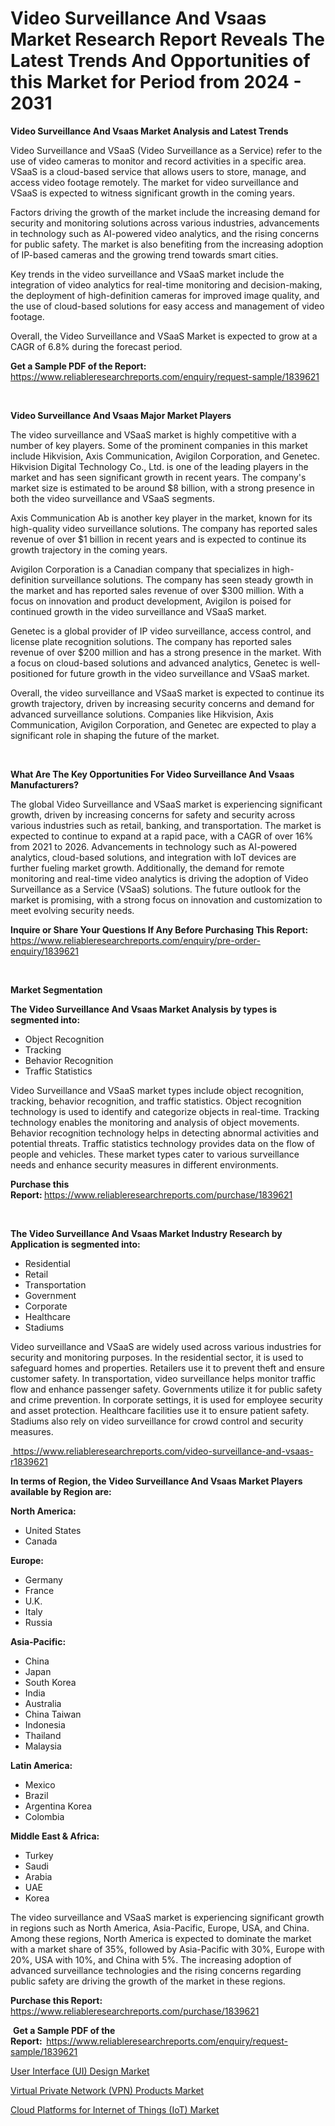 <p><h1>Video Surveillance And Vsaas Market Research Report Reveals The Latest Trends And Opportunities of this Market for Period from 2024 - 2031</h1></p><p><strong>Video Surveillance And Vsaas Market Analysis and Latest Trends</strong></p>
<p><p>Video Surveillance and VSaaS (Video Surveillance as a Service) refer to the use of video cameras to monitor and record activities in a specific area. VSaaS is a cloud-based service that allows users to store, manage, and access video footage remotely. The market for video surveillance and VSaaS is expected to witness significant growth in the coming years.</p><p>Factors driving the growth of the market include the increasing demand for security and monitoring solutions across various industries, advancements in technology such as AI-powered video analytics, and the rising concerns for public safety. The market is also benefiting from the increasing adoption of IP-based cameras and the growing trend towards smart cities.</p><p>Key trends in the video surveillance and VSaaS market include the integration of video analytics for real-time monitoring and decision-making, the deployment of high-definition cameras for improved image quality, and the use of cloud-based solutions for easy access and management of video footage.</p><p>Overall, the Video Surveillance and VSaaS Market is expected to grow at a CAGR of 6.8% during the forecast period.</p></p>
<p><strong>Get a Sample PDF of the Report:&nbsp;</strong> <a href="https://www.reliableresearchreports.com/enquiry/request-sample/1839621">https://www.reliableresearchreports.com/enquiry/request-sample/1839621</a></p>
<p>&nbsp;</p>
<p><strong>Video Surveillance And Vsaas Major Market Players</strong></p>
<p><p>The video surveillance and VSaaS market is highly competitive with a number of key players. Some of the prominent companies in this market include Hikvision, Axis Communication, Avigilon Corporation, and Genetec. Hikvision Digital Technology Co., Ltd. is one of the leading players in the market and has seen significant growth in recent years. The company's market size is estimated to be around $8 billion, with a strong presence in both the video surveillance and VSaaS segments.</p><p>Axis Communication Ab is another key player in the market, known for its high-quality video surveillance solutions. The company has reported sales revenue of over $1 billion in recent years and is expected to continue its growth trajectory in the coming years.</p><p>Avigilon Corporation is a Canadian company that specializes in high-definition surveillance solutions. The company has seen steady growth in the market and has reported sales revenue of over $300 million. With a focus on innovation and product development, Avigilon is poised for continued growth in the video surveillance and VSaaS market.</p><p>Genetec is a global provider of IP video surveillance, access control, and license plate recognition solutions. The company has reported sales revenue of over $200 million and has a strong presence in the market. With a focus on cloud-based solutions and advanced analytics, Genetec is well-positioned for future growth in the video surveillance and VSaaS market.</p><p>Overall, the video surveillance and VSaaS market is expected to continue its growth trajectory, driven by increasing security concerns and demand for advanced surveillance solutions. Companies like Hikvision, Axis Communication, Avigilon Corporation, and Genetec are expected to play a significant role in shaping the future of the market.</p></p>
<p>&nbsp;</p>
<p><strong>What Are The Key Opportunities For Video Surveillance And Vsaas Manufacturers?</strong></p>
<p><p>The global Video Surveillance and VSaaS market is experiencing significant growth, driven by increasing concerns for safety and security across various industries such as retail, banking, and transportation. The market is expected to continue to expand at a rapid pace, with a CAGR of over 16% from 2021 to 2026. Advancements in technology such as AI-powered analytics, cloud-based solutions, and integration with IoT devices are further fueling market growth. Additionally, the demand for remote monitoring and real-time video analytics is driving the adoption of Video Surveillance as a Service (VSaaS) solutions. The future outlook for the market is promising, with a strong focus on innovation and customization to meet evolving security needs.</p></p>
<p><strong>Inquire or Share Your Questions If Any Before Purchasing This Report:</strong> <a href="https://www.reliableresearchreports.com/enquiry/pre-order-enquiry/1839621">https://www.reliableresearchreports.com/enquiry/pre-order-enquiry/1839621</a></p>
<p>&nbsp;</p>
<p><strong>Market Segmentation</strong></p>
<p><strong>The Video Surveillance And Vsaas Market Analysis by types is segmented into:</strong></p>
<p><ul><li>Object Recognition</li><li>Tracking</li><li>Behavior Recognition</li><li>Traffic Statistics</li></ul></p>
<p><p>Video Surveillance and VSaaS market types include object recognition, tracking, behavior recognition, and traffic statistics. Object recognition technology is used to identify and categorize objects in real-time. Tracking technology enables the monitoring and analysis of object movements. Behavior recognition technology helps in detecting abnormal activities and potential threats. Traffic statistics technology provides data on the flow of people and vehicles. These market types cater to various surveillance needs and enhance security measures in different environments.</p></p>
<p><strong>Purchase this Report:&nbsp;</strong><a href="https://www.reliableresearchreports.com/purchase/1839621">https://www.reliableresearchreports.com/purchase/1839621</a></p>
<p>&nbsp;</p>
<p><strong>The Video Surveillance And Vsaas Market Industry Research by Application is segmented into:</strong></p>
<p><ul><li>Residential</li><li>Retail</li><li>Transportation</li><li>Government</li><li>Corporate</li><li>Healthcare</li><li>Stadiums</li></ul></p>
<p><p>Video surveillance and VSaaS are widely used across various industries for security and monitoring purposes. In the residential sector, it is used to safeguard homes and properties. Retailers use it to prevent theft and ensure customer safety. In transportation, video surveillance helps monitor traffic flow and enhance passenger safety. Governments utilize it for public safety and crime prevention. In corporate settings, it is used for employee security and asset protection. Healthcare facilities use it to ensure patient safety. Stadiums also rely on video surveillance for crowd control and security measures.</p></p>
<p><a href="https://www.reliableresearchreports.com/video-surveillance-and-vsaas-r1839621">&nbsp;https://www.reliableresearchreports.com/video-surveillance-and-vsaas-r1839621</a></p>
<p><strong>In terms of Region, the Video Surveillance And Vsaas Market Players available by Region are:</strong></p>
<p>
    <p> <strong> North America: </strong>
        <ul>
            <li>United States</li>
            <li>Canada</li>
        </ul>
        </p> 
    <p> <strong> Europe: </strong>
        <ul>
            <li>Germany</li>
            <li>France</li>
            <li>U.K.</li>
            <li>Italy</li>
            <li>Russia</li>
        </ul>
        </p> 
    <p> <strong> Asia-Pacific: </strong>
        <ul>
            <li>China</li>
            <li>Japan</li>
            <li>South Korea</li>
            <li>India</li>
            <li>Australia</li>
            <li>China Taiwan</li>
            <li>Indonesia</li>
            <li>Thailand</li>
            <li>Malaysia</li>
        </ul>
        </p> 
    <p> <strong> Latin America: </strong>
        <ul>
            <li>Mexico</li>
            <li>Brazil</li>
            <li>Argentina Korea</li>
            <li>Colombia</li>
        </ul>
        </p> 
    <p> <strong> Middle East & Africa: </strong>
        <ul>
            <li>Turkey</li>
            <li>Saudi</li>
            <li>Arabia</li>
            <li>UAE</li>
            <li>Korea</li>
        </ul>
    </p>
    </p>
<p><p>The video surveillance and VSaaS market is experiencing significant growth in regions such as North America, Asia-Pacific, Europe, USA, and China. Among these regions, North America is expected to dominate the market with a market share of 35%, followed by Asia-Pacific with 30%, Europe with 20%, USA with 10%, and China with 5%. The increasing adoption of advanced surveillance technologies and the rising concerns regarding public safety are driving the growth of the market in these regions.</p></p>
<p><strong>Purchase this Report: </strong><a href="https://www.reliableresearchreports.com/purchase/1839621">https://www.reliableresearchreports.com/purchase/1839621</a></p>
<p>&nbsp;<strong>Get a Sample PDF of the Report:&nbsp;&nbsp;</strong><a href="https://www.reliableresearchreports.com/enquiry/request-sample/1839621">https://www.reliableresearchreports.com/enquiry/request-sample/1839621</a></p>
<p><strong></strong></p>
<p><p><a href="https://github.com/ORAZITOM/Market-Research-Report-List-1/blob/main/user-interface-ui-design-market.md">User Interface (UI) Design Market</a></p><p><a href="https://github.com/verajwilson971/Market-Research-Report-List-1/blob/main/virtual-private-network-vpn-products-market.md">Virtual Private Network (VPN) Products Market</a></p><p><a href="https://github.com/JosephWillisbXXgf/Market-Research-Report-List-1/blob/main/cloud-platforms-for-internet-of-things-iot-market.md">Cloud Platforms for Internet of Things (IoT) Market</a></p></p>